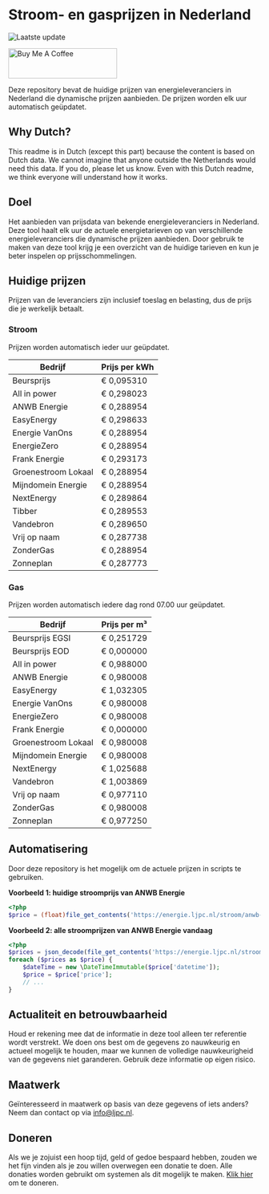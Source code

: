 # Stroom- en gasprijzen in Nederland

![Laatste update](https://img.shields.io/badge/laatste%20update-2023--07--31%2022%3A00%20CET-brightgreen)

<a href="https://www.buymeacoffee.com/Lars-" target="_blank"><img src="https://cdn.buymeacoffee.com/buttons/v2/default-orange.png" alt="Buy Me A Coffee" height="60" style="height: 60px !important;width: 217px !important;" ></a>

Deze repository bevat de huidige prijzen van energieleveranciers in Nederland die dynamische prijzen aanbieden. De prijzen worden elk uur automatisch geüpdatet.

## Why Dutch?

This readme is in Dutch (except this part) because the content is based on Dutch data. We cannot imagine that anyone outside the Netherlands would need this data. If you do, please let us know. Even with this Dutch readme, we think
everyone will understand how it works.

## Doel

Het aanbieden van prijsdata van bekende energieleveranciers in Nederland. Deze tool haalt elk uur de actuele energietarieven op van verschillende energieleveranciers die dynamische prijzen aanbieden. Door gebruik te maken van deze tool
krijg je een overzicht van de huidige tarieven en kun je beter inspelen op prijsschommelingen.

## Huidige prijzen

Prijzen van de leveranciers zijn inclusief toeslag en belasting, dus de prijs die je werkelijk betaalt.

### Stroom

Prijzen worden automatisch ieder uur geüpdatet.

 Bedrijf | Prijs per kWh 
---------|---------------
Beursprijs | € 0,095310
All in power | € 0,298023
ANWB Energie | € 0,288954
EasyEnergy | € 0,298633
Energie VanOns | € 0,288954
EnergieZero | € 0,288954
Frank Energie | € 0,293173
Groenestroom Lokaal | € 0,288954
Mijndomein Energie | € 0,288954
NextEnergy | € 0,289864
Tibber | € 0,289553
Vandebron | € 0,289650
Vrij op naam | € 0,287738
ZonderGas | € 0,288954
Zonneplan | € 0,287773


### Gas

Prijzen worden automatisch iedere dag rond 07.00 uur geüpdatet.

 Bedrijf | Prijs per m³ 
---------|--------------
Beursprijs EGSI | € 0,251729
Beursprijs EOD | € 0,000000
All in power | € 0,988000
ANWB Energie | € 0,980008
EasyEnergy | € 1,032305
Energie VanOns | € 0,980008
EnergieZero | € 0,980008
Frank Energie | € 0,000000
Groenestroom Lokaal | € 0,980008
Mijndomein Energie | € 0,980008
NextEnergy | € 1,025688
Vandebron | € 1,003869
Vrij op naam | € 0,977110
ZonderGas | € 0,980008
Zonneplan | € 0,977250


## Automatisering

Door deze repository is het mogelijk om de actuele prijzen in scripts te gebruiken.

**Voorbeeld 1: huidige stroomprijs van ANWB Energie**

```php
<?php
$price = (float)file_get_contents('https://energie.ljpc.nl/stroom/anwb-energie-nu.txt');

```

**Voorbeeld 2: alle stroomprijzen van ANWB Energie vandaag**

```php
<?php
$prices = json_decode(file_get_contents('https://energie.ljpc.nl/stroom/all-in-power-vandaag.json'),true);
foreach ($prices as $price) {
    $dateTime = new \DateTimeImmutable($price['datetime']);
    $price = $price['price'];
    // ...
}
```

## Actualiteit en betrouwbaarheid

Houd er rekening mee dat de informatie in deze tool alleen ter referentie wordt verstrekt. We doen ons best om de gegevens zo nauwkeurig en actueel mogelijk te houden, maar we kunnen de volledige nauwkeurigheid van de gegevens niet
garanderen. Gebruik deze informatie op eigen risico.

## Maatwerk

Geïnteresseerd in maatwerk op basis van deze gegevens of iets anders? Neem dan contact op
via [info@ljpc.nl](mailto:info@ljpc.nl?subject=Energie%20prijzen).

## Doneren

Als we je zojuist een hoop tijd, geld of gedoe bespaard hebben, zouden we het fijn vinden als je zou willen overwegen een
donatie te doen. Alle donaties worden gebruikt om systemen als dit mogelijk te
maken. [Klik hier](https://www.buymeacoffee.com/Lars-) om te doneren.
